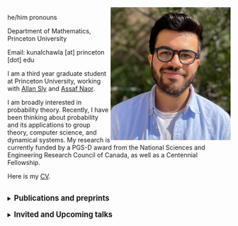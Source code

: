 <html>
    <head>
    </head>
<body>
<img src="profilepic.jpg" align="right" border="0" height="300">
<p>
    he/him pronouns
</p>
<p>
    Department of Mathematics, Princeton University
</p>
<p>
    Email: kunalchawla [at] princeton [dot] edu
</p>

<p>I am a third year graduate student at Princeton University, working with
 <a href="https://web.math.princeton.edu/~asly/">Allan Sly</a> and <a href="https://web.math.princeton.edu/~naor/">Assaf Naor</a>.
</p>
<p>
  I am broadly interested in probability theory. Recently, I have been thinking about probability and its applications to group theory, computer science, and dynamical systems. My research is currently funded by a PGS-D award from the National Sciences and Engineering Research Council of Canada, as well as a Centennial Fellowship.
</p>
<p>
    Here is my <a href="Curriculum_Vitae (8).pdf">CV</a>.
</p>
<br>

<details>
    <summary><b style="font-size: larger">Publications and preprints</b></summary>

    <ol type="1" start="5" reversed>

        <li>
            <a href="https://arxiv.org/abs/2509.02500">The Poisson boundary of discrete subgroups of semisimple Lie groups without moment conditions</a>
            (joint with Behrang Forghani, Joshua Frisch, and Giulio Tiozzo).  <em>Arxiv preprint</em> (2025)
        </li>
    
        <li>
            <a href="https://arxiv.org/abs/2506.14029">Non-realizability of the Poisson boundary</a>
            (joint with Joshua Frisch).  <em>Arxiv preprint</em> (2025)
        </li>

        <li>
            <a href="https://arxiv.org/abs/2310.18506">Random walks and superlinear divergent geodesics</a>
            (joint with Inhyeok Choi, Vivian He, and Kasra Rafi).  <em>Ergodic Theory and Dynamical Systems</em> (2024)
        </li>
    
        <li>
            <a href="https://arxiv.org/abs/2308.01877#:~:text=Let%20G%20be%20a%20finitely,Cay(G%2C%20S).">Genericity of contracting geodesics in groups</a>
                (joint with Inhyeok Choi and Giulio Tiozzo). <em>To Appear in Groups, Geometry, and Dynamics</em> (2023)
        </li>
        
        <li>
            <a href="https://arxiv.org/abs/2209.02114">The Poisson boundary of hyperbolic groups without moment conditions</a>
                 (joint with Behrang Forghani, Joshua Frisch, and Giulio Tiozzo). <em>Annals of Probability</em> (2022)
        </li>
        <li>
            <a href="https://arxiv.org/abs/2204.06141">Effective drift estimates for random walks on graph products</a> <em>Electronic Communications in Probability</em> (2022)
        </li>
        
    </ol>
        
</details>
<br>
<details>
    <summary><b style="font-size: larger">Invited and Upcoming talks</b></summary>
    <ul>
         <li>
            YMCN Autumn school: Probability and dynamics on groups, Munster, Sep 2025
        </li>
        <li>
            UCSD Probability Seminar, Feb 2025
        </li>
        <li>
            LA Probability Forum, Feb 2025
        </li>
        <li>
            Special Session on Descriptive Combinatorics, Dynamics, and Measured Group Theory, Joint Mathematics Meetings, Jan 2025
        </li>
        <li>
            IAS Group Theory Seminar, Nov 2024
        </li>
        <li>
            ENS Group Theory Seminar, Mar 2024
        </li>
        <li>
            Randomness and Geometry Seminar, Fields Institute, Feb 2024
        </li>
        <li>
            Geometry and Topology Seminar, CUNY, Nov 2023
        </li>
    </ul>
    <br>
</details>
<br>

</body>
</html>
